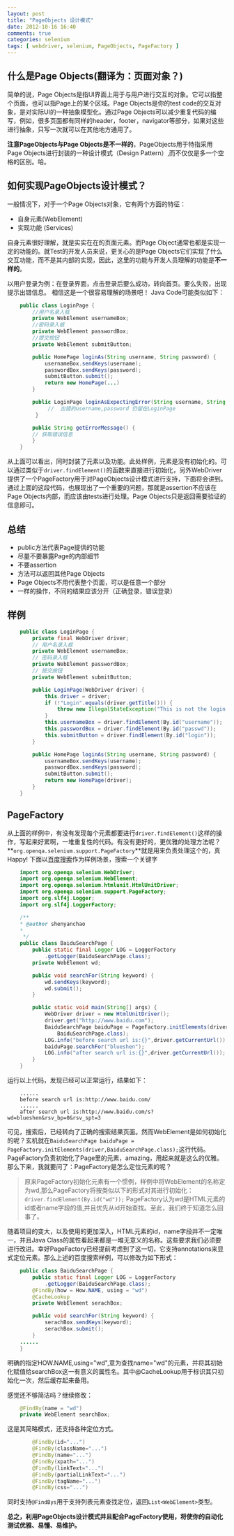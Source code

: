 ```yaml
---
layout: post
title: "PageObjects 设计模式"
date: 2012-10-16 16:40
comments: true
categories: selenium
tags: [ webdriver, selenium, PageObjects, PageFactory ]
---
```

## 什么是Page Objects(翻译为：页面对象？)
简单的说，Page Objects是指UI界面上用于与用户进行交互的对象。它可以指整个页面，也可以指Page上的某个区域。Page Objects是你的test code的交互对象，是对实际UI的一种抽象模型化。通过Page Objects可以减少重复代码的编写，例如，很多页面都有同样的header，footer，navigator等部分，如果对这些进行抽象，只写一次就可以在其他地方通用了。

**注意PageObjects与Page Objects是不一样的**，PageObjects用于特指采用Page Objects进行封装的一种设计模式（Design Pattern）,而不仅仅是多一个空格的区别。哈。
## 如何实现PageObjects设计模式？
一般情况下，对于一个Page Objects对象，它有两个方面的特征：

* 自身元素(WebElement)
* 实现功能 (Services)
<!--more-->

自身元素很好理解，就是实实在在的页面元素。而Page Object通常也都是实现一定的功能的。就Test的开发人员来说，更关心的是Page Objects它们实现了什么交互功能，而不是其内部的实现，因此，这里的功能与开发人员理解的功能是**不一样的**。

以用户登录为例：在登录界面，点击登录后要么成功，转向首页。要么失败，出现提示出错信息。
相信这是一个很容易理解的场景吧！
Java Code可能类似如下：

```java
	public class LoginPage {
		//用户名录入框
		private WebElement usernameBox;
		//密码录入框
		private WebElement passwordBox;
		//提交按钮
		private WebElement submitButton;

    	public HomePage loginAs(String username, String password) {
			usernameBox.sendKeys(username);
			passwordBox.sendKeys(password);
			submitButton.submit();
        	return new HomePage(...)
    	}

    	public LoginPage loginAsExpectingError(String username, String password) {
       		 //  出错的username,password 仍留在LoginPage
   		 }

    	public String getErrorMessage() {
        // 获取错误信息
    	}
	}
```
从上面可以看出，同时封装了元素以及功能。此处样例，元素是没有初始化的。可以通过类似于`driver.findElement()`的函数来直接进行初始化，另外WebDriver提供了一个PageFactory用于对PageObjects设计模式进行支持，下面将会讲到。
通过上面的这段代码，也展现出了一个重要的问题，那就是assertion不应该在Page Objects内部，而应该由tests进行处理。Page Objects只是返回需要验证的信息即可。

## 总结
* public方法代表Page提供的功能
* 尽量不要暴露Page的内部细节
* 不要assertion
* 方法可以返回其他Page Objects
* Page Objects不用代表整个页面，可以是任意一个部分
* 一样的操作，不同的结果应该分开（正确登录，错误登录）

## 样例
```java
	public class LoginPage {
		private final WebDriver driver;
		// 用户名录入框
		private WebElement usernameBox;
		// 密码录入框
		private WebElement passwordBox;
		// 提交按钮
		private WebElement submitButton;

		public LoginPage(WebDriver driver) {
			this.driver = driver;
			if (!"Login".equals(driver.getTitle())) {
				throw new IllegalStateException("This is not the login page");
			}
			this.usernameBox = driver.findElement(By.id("username"));
			this.passwordBox = driver.findElement(By.id("passwd"));
			this.submitButton = driver.findElement(By.id("login"));
		}

		public HomePage loginAs(String username, String password) {
			usernameBox.sendKeys(username);
			passwordBox.sendKeys(password);
			submitButton.submit();
			return new HomePage(driver);
		}
	}
```
## PageFactory
从上面的样例中，有没有发现每个元素都要进行`driver.findElement()`这样的操作，写起来好累啊，一堆重复性的代码。有没有更好的，更优雅的处理方法呢？**`org.openqa.selenium.support.PageFactory`**就是用来负责处理这个的，真Happy!
下面以[百度搜索](http://www.baidu.com)作为样例场景，搜索一个关键字


```java
	import org.openqa.selenium.WebDriver;
	import org.openqa.selenium.WebElement;
	import org.openqa.selenium.htmlunit.HtmlUnitDriver;
	import org.openqa.selenium.support.PageFactory;
	import org.slf4j.Logger;
	import org.slf4j.LoggerFactory;

	/**
 	* @author shenyanchao
 	*
	 */
	public class BaiduSearchPage {
		public static final Logger LOG = LoggerFactory
			.getLogger(BaiduSearchPage.class);
		private WebElement wd;

		public void searchFor(String keyword) {
			wd.sendKeys(keyword);
			wd.submit();
		}

		public static void main(String[] args) {
			WebDriver driver = new HtmlUnitDriver();
			driver.get("http://www.baidu.com");
			BaiduSearchPage baiduPage = PageFactory.initElements(driver,
				BaiduSearchPage.class);
			LOG.info("before search url is:{}",driver.getCurrentUrl());
			baiduPage.searchFor("blueshen");
			LOG.info("after search url is:{}",driver.getCurrentUrl());
		}
	}
```
运行以上代码，发现已经可以正常运行，结果如下：

```shell
	......
	before search url is:http://www.baidu.com/
	......
	after search url is:http://www.baidu.com/s?wd=blueshen&rsv_bp=0&rsv_spt=3
```

可见，搜索后，已经转向了正确的搜索结果页面。然而WebElement是如何初始化的呢？玄机就在`BaiduSearchPage baiduPage = PageFactory.initElements(driver,BaiduSearchPage.class);`这行代码。PageFactory负责初始化了Page里的元素，amazing，用起来就是这么的优雅。
那么下来，我就要问了：PageFactory是怎么定位元素的呢？
>原来PageFactory初始化元素有一个惯例，样例中将WebElement的名称定为wd,那么PageFactory将按类似以下的形式对其进行初始化：
`driver.findElement(By.id("wd"));`
PageFactory认为wd是HTML元素的id或者name字段的值,并且优先从id开始查找。至此，我们终于知道怎么回事了。

随着项目的变大，以及使用的更加深入，HTML元素的id，name字段并不一定唯一，并且Java Class的属性看起来都是一堆无意义的名称。这些要求我们必须要进行改进。幸好PageFactory已经提前考虑到了这一切，它支持annotations来显式定位元素。那么上述的百度搜索样例，可以修改为如下形式：

```java
	public class BaiduSearchPage {
		public static final Logger LOG = LoggerFactory
			.getLogger(BaiduSearchPage.class);
		@FindBy(how = How.NAME, using = "wd")
		@CacheLookup
		private WebElement serachBox;

		public void searchFor(String keyword) {
			serachBox.sendKeys(keyword);
			serachBox.submit();
		}
	......
	}
```
明确的指定HOW.NAME,using="wd",意为查找name="wd"的元素，并将其初始化赋值给searchBox这一有意义的属性名。其中@CacheLookup用于标识其只初始化一次，然后缓存起来备用。

感觉还不够简洁吗？继续修改：

```java
 	@FindBy(name = "wd")
  	private WebElement searchBox;
```
这是其简略模式，还支持各种定位方式。

```java
		@FindBy(id="...")
		@FindBy(className="...")
		@FindBy(name="...")
		@FindBy(xpath="...")
		@FindBy(linkText="...")
		@FindBy(partialLinkText="...")
		@FindBy(tagName="...")
		@FindBy(css="...")
```
同时支持`@FindBys`用于支持列表元素查找定位，返回`List<WebElement>`类型。

**总之，利用PageObjects设计模式并且配合PageFactory使用，将使你的自动化测试优雅、易懂、易维护。**
